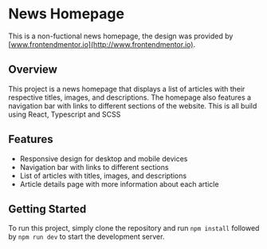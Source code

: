 # News Homepage

This is a non-fuctional news homepage, the design was provided by [www.frontendmentor.io](http://www.frontendmentor.io).

## **Overview**

This project is a news homepage that displays a list of articles with their respective titles, images, and descriptions. The homepage also features a navigation bar with links to different sections of the website. This is all build using React, Typescript and SCSS

## **Features**

- Responsive design for desktop and mobile devices
- Navigation bar with links to different sections
- List of articles with titles, images, and descriptions
- Article details page with more information about each article

## **Getting Started**

To run this project, simply clone the repository and run `npm install` followed by `npm run dev` to start the development server.
